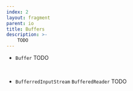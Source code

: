 ```yaml
---
index: 2
layout: fragment
parent: io
title: Buffers
description: >-
    TODO
---
```


- `Buffer` TODO
<br>

- `BufferredInputStream` `BufferedReader` TODO
